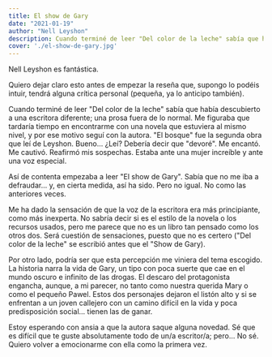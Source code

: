 ```yaml
---
title: El show de Gary
date: "2021-01-19"
author: "Nell Leyshon"
description: Cuando terminé de leer "Del color de la leche" sabía que había descubierto a una escritora diferente; una prosa fuera de lo normal. Me figuraba que tardaría tiempo en encontrarme con una novela que estuviera al mismo nivel, y por ese motivo seguí con la autora. "El bosque" fue la segunda obra que leí de Leyshon. Bueno... ¿Leí? Debería decir que "devoré". Me encantó. Me cautivó. Reafirmó mis sospechas. Estaba ante una mujer increíble y ante una voz especial.
cover: './el-show-de-gary.jpg'
---
```


Nell Leyshon es fantástica.

Quiero dejar claro esto antes de empezar la reseña que, supongo lo podéis intuir, tendrá alguna crítica personal (pequeña, ya lo anticipo también).

Cuando terminé de leer "Del color de la leche" sabía que había descubierto a una escritora diferente; una prosa fuera de lo normal. Me figuraba que tardaría tiempo en encontrarme con una novela que estuviera al mismo nivel, y por ese motivo seguí con la autora. "El bosque" fue la segunda obra que leí de Leyshon. Bueno... ¿Leí? Debería decir que "devoré". Me encantó. Me cautivó. Reafirmó mis sospechas. Estaba ante una mujer increíble y ante una voz especial.

Así de contenta empezaba a leer "El show de Gary". Sabía que no me iba a defraudar... y, en cierta medida, así ha sido. Pero no igual. No como las anteriores veces.

Me ha dado la sensación de que la voz de la escritora era más principiante, como más inexperta. No sabría decir si es el estilo de la novela o los recursos usados, pero me parece que no es un libro tan pensado como los otros dos. Será cuestión de sensaciones, puesto que no es certero ("Del color de la leche" se escribió antes que el "Show de Gary).

Por otro lado, podría ser que esta percepción me viniera del tema escogido. La historia narra la vida de Gary, un tipo con poca suerte que cae en el mundo oscuro e infinito de las drogas. El descaro del protagonista engancha, aunque, a mi parecer, no tanto como nuestra querida Mary o como el pequeño Pawel. Estos dos personajes dejaron el listón alto y si se enfrentan a un joven callejero con un camino difícil en la vida y poca predisposición social... tienen las de ganar.

Estoy esperando con ansia a que la autora saque alguna novedad. Sé que es difícil que te guste absolutamente todo de un/a escritor/a; pero... No sé. Quiero volver a emocionarme con ella como la primera vez.